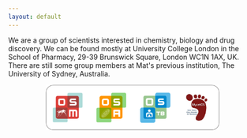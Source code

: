 ```yaml
---
layout: default
---
```


We are a group of scientists interested in chemistry, biology and drug discovery. We can be found mostly at University College London in the School of Pharmacy, 29-39 Brunswick Square, London WC1N 1AX, UK. There are still some group members at Mat's previous institution, The University of Sydney, Australia.

<center><img src="./pics/Logos.png" width="70%"></center>
